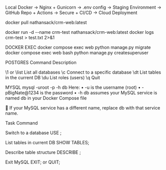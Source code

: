 Local Docker → Nginx + Gunicorn → .env config → Staging Environment → GitHub Repo + Actions → Secure + CI/CD → Cloud Deployment


docker pull nathansack/crm-web:latest

docker run -d --name crm-test nathansack/crm-web:latest
docker logs crm-test > test.txt 2>&1

DOCKER EXEC
docker compose exec web python manage.py migrate
docker compose exec web bash
python manage.py createsuperuser


POSTGRES
Command         Description

\1 or \list      List all databases
\c <dbname>      Connect to a specific database
\dt              List tables in the current DB
\du              List roles (users)
\q                Quit



MYSQL
mysql -uroot -p<password> -h db
Here:
	•	-u is the username (root)
	•	-pBigNate@1234 is the password
	•	-h db assumes your MySQL service is named db in your Docker Compose file

🔁 If your MySQL service has a different name, replace db with that service name.

Task                           Command

Switch to a database        USE <dbname>;

List tables in current DB   SHOW TABLES;

Describe table structure    DESCRIBE <table>;

Exit MySQL                  EXIT; or QUIT;



